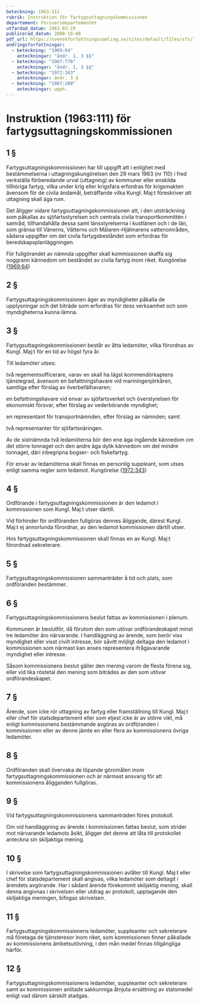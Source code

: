 ```yaml
---
beteckning: 1963:111
rubrik: Instruktion för fartygsuttagningskommissionen
departement: Försvarsdepartementet
utfardad_datum: 1963-03-29
publicerad_datum: 2008-10-08
pdf_url: https://svenskforfattningssamling.se/sites/default/files/sfs/1963-03/SFS1963-111.pdf
andringsforfattningar:
  - beteckning: "1969:64"
    anteckningar: "ändr. 1, 3 §§"
  - beteckning: "1967:776"
    anteckningar: "ändr. 1, 3 §§"
  - beteckning: "1972:343"
    anteckningar: ändr. 3 §
  - beteckning: "1987:288"
    anteckningar: upph.
---
```


# Instruktion (1963:111) för fartygsuttagningskommissionen

## 1 §

Fartygsuttagningskommissionen har till uppgift att i enlighet med bestämmelserna i uttagningskungörelsen den 29 mars 1963 (nr 110) i fred verkställa förberedande urval (uttagning) av kommuner eller enskilda tillhöriga fartyg, vilka under krig eller krigsfara erfordras för krigsmakten ävensom för de civila ändamål, beträffande vilka Kungl. Maj:t föreskriver att uttagning skall äga rum.

Det åligger vidare fartygsuttagningskommissionen att, i den utsträckning som påkallas av sjöfartsstyrelsen och centrala civila transportkommittén i samråd, tillhandahålla dessa samt länsstyrelserna i kustlänen och i de län, som gränsa till Vänerns, Vätterns och Mälaren-Hjälmarens vattenområden, sådana uppgifter om det civila fartygsbeståndet som erfordras för beredskapsplanläggningen.

För fullgörandet av nämnda uppgifter skall kommissionen skaffa sig noggrann kännedom om beståndet av civila fartyg inom riket. Kungörelse ([1969:64](https://selex.se/eli/sfs/1969/64))

## 2 §

Fartygsuttagningskommissionen äger av myndigheter påkalla de upplysningar och det biträde som erfordras för dess verksamhet och som myndigheterna kunna lämna.

## 3 §

Fartygsuttagningskommissionen består av åtta ledamöter, vilka förordnas av Kungl. Maj:t för en tid av högst fyra år.

Till ledamöter utses:

två regementsofficerare, varav en skall ha lägst kommendörkaptens tjänstegrad, ävensom en befattningshavare vid mariningenjörkåren, samtliga efter förslag av överbefälhavaren;

en befattningshavare vid envar av sjöfartsverket och överstyrelsen för ekonomiskt försvar, efter förslag av vederbörande myndighet;

en representant för transportnämnden, efter förslag av nämnden; samt

två representanter för sjöfartsnäringen.

Av de sistnämnda två ledamöterna bör den ene äga ingående kännedom om det större tonnaget och den andre äga dylik kännedom om det mindre tonnaget, däri inbegripna bogser- och fiskefartyg.

För envar av ledamöterna skall finnas en personlig suppleant, som utses enligt samma regler som ledamot. Kungörelse ([1972:343](https://selex.se/eli/sfs/1972/343))

## 4 §

Ordförande i fartygsuttagningskommissionen är den ledamot i kommissionen som Kungl. Maj:t utser därtill.

Vid förhinder för ordföranden fullgöras dennes åliggande, därest Kungl. Maj:t ej annorlunda förordnar, av den ledamot kommissionen därtill utser.

Hos fartygsuttagningskommissionen skall finnas en av Kungl. Maj:t förordnad sekreterare.

## 5 §

Fartygsuttagningskommissionen sammanträder å tid och plats, som ordföranden bestämmer.

## 6 §

Fartygsuttagningskommissionens beslut fattas av kommissionen i plenum.

Kommunen är beslutför, då förutom den som utövar ordförandeskapet minst tre ledamöter äro närvarande. I handläggning av ärende, som berör viss myndighet eller visst civilt intresse, bör såvitt möjligt deltaga den ledamot i kommissionen som närmast kan anses representera ifrågavarande myndighet eller intresse.

Såsom kommissionens beslut gäller den mening varom de flesta förena sig, eller vid lika röstetal den mening som biträdes av den som utövar ordförandeskapet.

## 7 §

Ärende, som icke rör uttagning av fartyg eller framställning till Kungl. Maj:t eller chef för statsdepartement eller som eljest icke är av större vikt, må enligt kommissionens bestämmande avgöras av ordföranden i kommissionen eller av denne jämte en eller flera av kommissionens övriga ledamöter.

## 8 §

Ordföranden skall övervaka de löpande göromålen inom fartygsuttagningskommissionen och är närmast ansvarig för att kommissionens åligganden fullgöras.

## 9 §

Vid fartygsuttagningskommissionens sammanträden föres protokoll.

Om vid handläggning av ärende i kommissionen fattas beslut, som strider mot närvarande ledamots åsikt, åligger det denne att låta till protokollet anteckna sin skiljaktiga mening.

## 10 §

I skrivelse som fartygsuttagningskommissionen avlåter till Kungl. Maj:t eller chef för statsdepartement skall angivas, vilka ledamöter som deltagit i ärendets avgörande. Har i sådant ärende förekommit skiljaktig mening, skall denna angivnas i skrivelsen eller utdrag av protokoll, upptagande den skiljaktiga meningen, bifogas skrivelsen.

## 11 §

Fartygsuttagningskommissionens ledamöter, suppleanter och sekreterare  må företaga de tjänsteresor inom riket, som kommissionen finner påkallade av kommissionens ämbetsutövning, i den mån medel finnas tillgängliga härför.

## 12 §

Fartygsuttagningskommissionens ledamöter, suppleanter och sekreterare samt av kommissionen anlitade sakkunniga åtnjuta ersättning av statsmedel enligt vad därom särskilt stadgas.